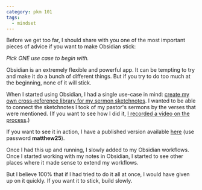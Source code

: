 ```yaml
---
category: pkm 101
tags:
  - mindset
---
```

Before we get too far, I should share with you one of the most important pieces of advice if you want to make Obsidian stick:

_Pick ONE use case to begin with._

Obsidian is an extremely flexible and powerful app. It can be tempting to try and make it do a bunch of different things. But if you try to do too much at the beginning, none of it will stick.

When I started using Obsidian, I had a single use-case in mind: [create my own cross-reference library for my sermon sketchnotes](https://faithbasedproductivity.com/cross-reference-library-obsidian/). I wanted to be able to connect the sketchnotes I took of my pastor's sermons by the verses that were mentioned. (If you want to see how I did it, [I recorded a video on the process](https://www.youtube.com/watch?v=ybO4LtAvjs4).)

If you want to see it in action, I have a published version available [here](https://notes.faithbasedproductivity.com/) (use password **matthew25**).

Once I had this up and running, I slowly added to my Obsidian workflows. Once I started working with my notes in Obsidian, I started to see other places where it made sense to extend my workflows.

But I believe 100% that if I had tried to do it all at once, I would have given up on it quickly. If you want it to stick, build slowly.